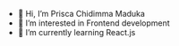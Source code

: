 - 👋 Hi, I’m Prisca Chidimma Maduka
- 👀 I’m interested in Frontend development 
- 🌱 I’m currently learning React.js 

<!---

- 💞️ I’m looking to collaborate on ...
- 📫 How to reach me ...

Priceless-P/Priceless-P is a ✨ special ✨ repository because its `README.md` (this file) appears on your GitHub profile.
You can click the Preview link to take a look at your changes.
--->

